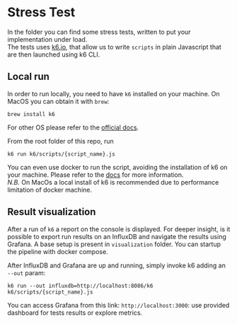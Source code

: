 # Stress Test

In the folder you can find some stress tests, written to put your implementation under load.  
The tests uses [k6.io](https://k6.io/docs/), that allow us to write `scripts` in plain Javascript that are then launched
using k6 CLI.

## Local run

In order to run locally, you need to have `k6` installed on your machine.
On MacOS you can obtain it with `brew`:

```
brew install k6
```

For other OS please refer to the [official docs](https://k6.io/docs/getting-started/installation/).

From the root folder of this repo, run
```
k6 run k6/scripts/{script_name}.js
```

You can even use docker to run the script, avoiding the installation of k6 on your machine. Please refer to
the [docs](https://k6.io/docs/getting-started/running-k6/) for more information.  
_N.B._ On MacOs a local install of k6 is recommended due to performance limitation of docker machine.

## Result visualization

After a run of `k6` a report on the console is displayed.
For deeper insight, is it possible to export run results on an InfluxDB and navigate the results using Grafana.
A base setup is present in `visualization` folder. You can startup the pipeline with docker compose.

After InfluxDB and Grafana are up and running, simply invoke k6 adding an `--out` param:

```
k6 run --out influxdb=http://localhost:8086/k6 k6/scripts/{script_name}.js
```

You can access Grafana from this link: `http://localhost:3000`: use provided dashboard for tests results or explore
metrics.